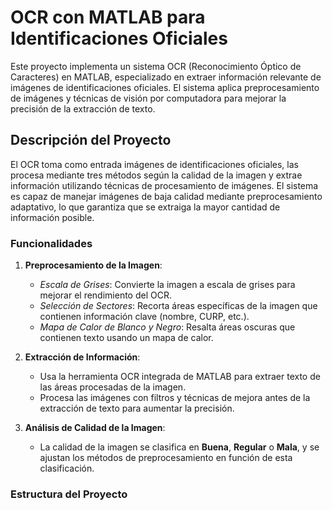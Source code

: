 # OCR con MATLAB para Identificaciones Oficiales

Este proyecto implementa un sistema OCR (Reconocimiento Óptico de Caracteres) en MATLAB, especializado en extraer información relevante de imágenes de identificaciones oficiales. El sistema aplica preprocesamiento de imágenes y técnicas de visión por computadora para mejorar la precisión de la extracción de texto.

## Descripción del Proyecto

El OCR toma como entrada imágenes de identificaciones oficiales, las procesa mediante tres métodos según la calidad de la imagen y extrae información utilizando técnicas de procesamiento de imágenes. El sistema es capaz de manejar imágenes de baja calidad mediante preprocesamiento adaptativo, lo que garantiza que se extraiga la mayor cantidad de información posible.

### Funcionalidades

1. **Preprocesamiento de la Imagen**:
   - *Escala de Grises*: Convierte la imagen a escala de grises para mejorar el rendimiento del OCR.
   - *Selección de Sectores*: Recorta áreas específicas de la imagen que contienen información clave (nombre, CURP, etc.).
   - *Mapa de Calor de Blanco y Negro*: Resalta áreas oscuras que contienen texto usando un mapa de calor.

2. **Extracción de Información**:
   - Usa la herramienta OCR integrada de MATLAB para extraer texto de las áreas procesadas de la imagen.
   - Procesa las imágenes con filtros y técnicas de mejora antes de la extracción de texto para aumentar la precisión.

3. **Análisis de Calidad de la Imagen**:
   - La calidad de la imagen se clasifica en **Buena**, **Regular** o **Mala**, y se ajustan los métodos de preprocesamiento en función de esta clasificación.

### Estructura del Proyecto

